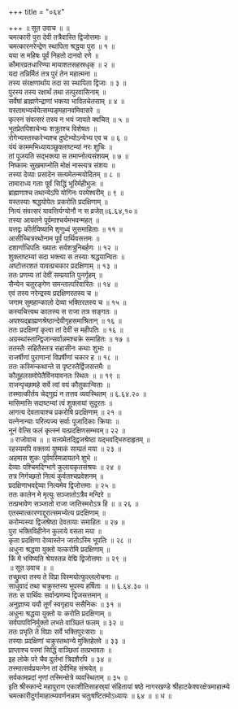 +++
title = "०६४"

+++
॥ सूत उवाच ॥ ॥  
चमत्कारी पुरा देवी तत्रैवास्ति द्विजोत्तमाः ॥  
चमत्कारनरेन्द्रेण स्थापिता श्रद्धया पुरा ॥ १ ॥  
यया स महिषः पूर्वं निहतो दानवो रणे ॥  
कौमारव्रतधारिण्या मायाशतसहस्रधृक् ॥ २ ॥  
यदा तन्निर्मितं तत्र पुरं तेन महात्मना ॥  
तस्य संरक्षणार्थाय तदा सा स्थापिता द्विजाः ॥ ३ ॥  
पुरस्य तस्य रक्षार्थं तथा तत्पुरवासिनाम् ॥  
सर्वेषां ब्राह्मणेन्द्राणां भक्त्या भावितचेतसाम् ॥ ४ ॥  
यस्तामभ्यर्चयेत्सम्यङ्महानवमिवासरे ॥  
कृत्स्नं संवत्सरं तस्य न भयं जायते क्वचित् ॥ ५ ॥  
भूतप्रेतपिशाचेभ्यः शत्रुतश्च विशेषतः ॥  
रोगेभ्यस्तस्करेभ्यश्च दुष्टेभ्योऽन्येभ्य एव च ॥ ६ ॥  
यंयं काममभिध्यायञ्छुक्लाष्टम्यां नरः शुचिः ॥  
तां पूजयति सद्भक्त्या स तमाप्नोत्यसंशयम् ॥ ७ ॥  
निष्कामः सुखमाप्नोति मोक्षं नास्त्यत्र संशयः ॥  
तस्या देव्याः प्रसादेन सत्यमेतन्मयोदितम् ॥ ८ ॥  
तामाराध्य गताः पूर्वं सिद्धिं भूरिर्महीभुजः ॥  
ब्राह्मणाश्च तथान्येऽपि योगिनः परमेश्वरीम् ॥ ९ ॥  
यस्तस्याः श्रद्धयोपेतः प्रकरोति प्रदक्षिणाम् ॥  
नित्यं संवत्सरं यावत्तिर्यग्योनौ न स व्रजेत्॥६.६४,१०॥  
तस्या आयतने पूर्वमाश्चर्यमभवन्महत् ॥  
यत्तद्वः कीर्तयिष्यामि शृणुध्वं सुसमाहिताः ॥ ११ ॥  
आसीच्चित्ररथोनाम पूर्वं पार्थिवसत्तमः ॥  
दशार्णाधिपतिः ख्यातः सर्वशत्रुनिबर्हणः ॥ १२ ॥  
शुक्लाष्टम्यां सदा भक्त्या स तस्याः श्रद्धयान्वितः ॥  
अष्टोत्तरशतं यावत्प्रचकार प्रदक्षिणाम् ॥ १३ ॥  
ततः प्रणम्य तां देवीं सम्प्रयाति पुनर्गृहम् ॥  
सैन्येन चतुरङ्गेण समन्तात्परिवारितः ॥ १४ ॥  
एवं तस्य नरेन्द्रस्य प्रदक्षिणरतस्य च ॥  
 जगाम सुमहान्कालो देव्या भक्तिरतस्य च ॥ १५ ॥  
कस्यचित्त्वथ कालस्य स राजा तत्र सङ्गतः ॥  
अपश्यद्ब्राह्मणश्रेष्ठान्देवीगृहसमाश्रितान् ॥ १६ ॥  
ततः प्रदक्षिणां कृत्वा तां देवीं स महीपतिः ॥ १६ ॥  
अग्रस्थांस्तान्द्विजान्सर्वान्नमश्चक्रे समाहितः ॥ १७ ॥  
ततस्तैः सहितैस्तत्र सहासीनः कथाः शुभाः ॥  
राजर्षीणां पुराणानां विप्रर्षीणां चकार ह ॥ १८ ॥  
ततः कस्मिन्कथान्ते स पृष्टस्तैर्द्विजसत्तमैः ॥  
कौतूहलसमोपेतैर्विनयावनतः स्थितः ॥ ॥ १९ ॥  
राजन्पृच्छामहे सर्वे त्वां वयं कौतुकान्विताः ॥  
तस्मात्कीर्तय चेद्गुह्यं न तत्तव व्यवस्थितम् ॥ ६.६४.२० ॥  
मासिमासि सदाष्टम्यां त्वं शुक्लायां सुदूरतः ॥  
आगत्य देवतायाश्च प्रकरोषि प्रदक्षिणाम् ॥ २१ ॥  
यत्नेनान्याः परित्यज्य सर्वाः पूजादिकाः क्रियाः ॥  
नूनं वेत्सि फलं कृत्स्नं यत्प्रदक्षिणसम्भवम्॥ २२ ॥  
॥ राजोवाच ॥ ॥ सत्यमेतद्द्विजश्रेष्ठा यद्भवद्भिरुदाहृतम् ॥  
रहस्यमपि वक्तव्यं युष्माकं साम्प्रतं मया ॥ २३ ॥  
अहमास शुकः पूर्वमस्मिन्नायतने शुभे ॥  
देव्याः पश्चिमदिग्भागे कुलायकृतसंश्रयः ॥ २४ ॥  
तत्र निर्गच्छतो नित्यं कुर्वतश्चप्रवेशनम् ॥  
प्रदक्षिणाभवद्देव्या नित्यमेव द्विजोत्तमाः ॥ २५ ॥  
ततः कालेन मे मृत्युः सञ्जातोऽत्रैव मन्दिरे ॥  
तत्प्रभावेण सञ्जातो राजा जातिस्मरोऽत्र हि ॥ ॥ २६ ॥  
एतस्मात्कारणाद्दूरात्समभ्येत्य प्रदक्षिणाम् ॥  
करोम्यस्या द्विजश्रेष्ठा देवतायाः समाहितः ॥ २७ ॥  
पुरा भक्तिविहीनेन कुलाये वसता मया ॥  
कृता प्रदक्षिणा देव्यास्तेन जातोऽस्मि भूपतिः ॥ २८ ॥  
अधुना श्रद्धया युक्तो यत्करोमि प्रदक्षिणाम् ॥  
किं मे भविष्यति श्रेयस्तन्न वेद्मि द्विजोत्तमाः ॥ २९ ॥  
॥ सूत उवाच ॥ ॥  
तच्छ्रुत्वा तस्य ते विप्रा विस्मयोत्फुल्ललोचनाः ॥  
साधुवादं तथा चक्रुस्तस्य भूपस्य हर्षिताः ॥ ॥ ६.६४.३० ॥  
ततः स पार्थिवः सर्वान्प्रणम्य द्विजसत्तमान् ॥  
अनुज्ञाप्य ययौ तूर्णं स्वगृहाय ससैनिकः ॥ ३१ ॥  
अधुना श्रद्धया युक्तो यः करोति प्रदक्षिणाम् ॥  
सर्वपापविनिर्मुक्तो लभते वाञ्छितं फलम् ॥ ३२ ॥  
ततः प्रभृति ते विप्राः सर्वे भक्तिपुरःसराः ॥  
तस्याः प्रदक्षिणां चक्रुस्तथान्ये मुक्तिहेतवे ॥ ३३ ॥  
प्राप्ताश्च परमां सिद्धिं वाञ्छितां तत्प्रभावतः ॥  
इह लोके परे चैव दुर्लभां त्रिदशैरपि ॥ ३४ ॥  
तस्मात्सर्वप्रयत्नेन तां देवीमिह संश्रयेत् ॥  
सर्वकामप्रदां नृणां तस्मिन्क्षेत्रे व्यवस्थिताम् ॥ ३५ ॥  
इति श्रीस्कान्दे महापुराण एकाशीतिसाहस्र्यां संहितायां षष्ठे नागरखण्डे श्रीहाटकेश्वरक्षेत्रमाहात्म्ये चमत्कारीदुर्गामाहात्म्यवर्णनन्नाम चतुःषष्टितमोऽध्यायः ॥ ६४ ॥ ॥ ध ॥